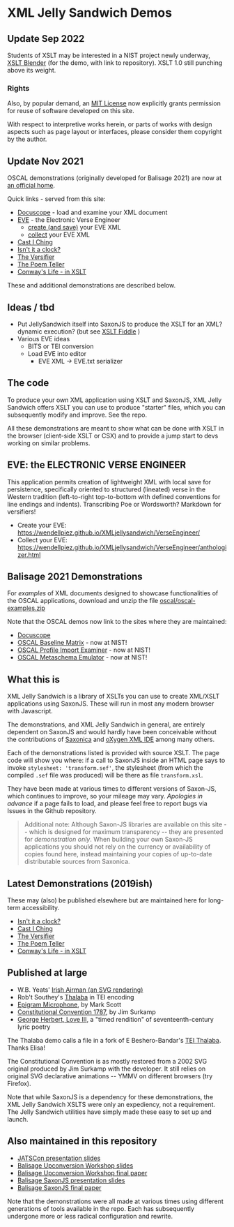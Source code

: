 # XML Jelly Sandwich Demos

## Update Sep 2022

Students of XSLT may be interested in a NIST project newly underway, [XSLT Blender](https://pages.nist.gov/xslt-blender) (for the demo, with link to repository). XSLT 1.0 still punching above its weight.

### Rights

Also, by popular demand, an [MIT License](https://github.com/wendellpiez/XMLjellysandwich/blob/master/LICENSE.md) now explicitly grants permission for reuse of software developed on this site.

With respect to interpretive works herein, or parts of works with design aspects such as page layout or interfaces, please consider them copyright by the author.

## Update Nov 2021

OSCAL demonstrations (originally developed for Balisage 2021) are now at [an official home](https://pages.nist.gov/oscal-tools/demos/csx/).

Quick links - served from this site:

* [Docuscope](docuscope/) - load and examine your XML document
* [EVE](VerseEngineer/) - the Electronic Verse Engineer
  * [create (and save)](VerseEngineer/) your EVE XML
  * [collect](VerseEngineer/anthologizer) your EVE XML
* [Cast I Ching](IChing/)
* [Isn't it a clock?](ApresMagritte/)
* [The Versifier](Versifier/)
* [The Poem Teller](Versifier/teller.html)
* [Conway's Life - in XSLT](GameofLife/)

These and additional demonstrations are described below.

## Ideas / tbd

- Put JellySandwich itself into SaxonJS to produce the XSLT for an XML? dynamic execution? (but see [XSLT Fiddle](https://martin-honnen.github.io/xslt3fiddle/) )
- Various EVE ideas
  - BITS or TEI conversion
  - Load EVE into editor
    - EVE XML -> EVE.txt serializer 

## The code

To produce your own XML application using XSLT and SaxonJS, XML Jelly Sandwich offers XSLT you can use to produce "starter" files, which you can subsequently modify and improve. See the repo.

All these demonstrations are meant to show what can be done with XSLT in the browser (client-side XSLT or CSX) and to provide a jump start to devs working on similar problems.

## EVE: the ELECTRONIC VERSE ENGINEER

This application permits creation of lightweight XML with local save for persistence, specifically oriented to structured (lineated) verse in the Western tradition (left-to-right top-to-bottom with defined conventions for line endings and indents). Transcribing Poe or Wordsworth? Markdown for versifiers!

- Create your EVE: https://wendellpiez.github.io/XMLjellysandwich/VerseEngineer/
- Collect your EVE: https://wendellpiez.github.io/XMLjellysandwich/VerseEngineer/anthologizer.html

## Balisage 2021 Demonstrations

For *examples* of XML documents designed to showcase functionalities of the OSCAL applications, download and unzip the file [oscal/oscal-examples.zip](oscal/oscal-examples.zip)

Note that the OSCAL demos now link to the sites where they are maintained:

* [Docuscope](docuscope/)
* [OSCAL Baseline Matrix](https://pages.nist.gov/oscal-tools/demos/csx/baseline-matrix/) - now at NIST!
* [OSCAL Profile Import Examiner](https://pages.nist.gov/oscal-tools/demos/csx/import-examiner/) - now at NIST!
* [OSCAL Metaschema Emulator](https://pages.nist.gov/oscal-tools/demos/csx/validator/) - now at NIST!

## What this is

XML Jelly Sandwich is a library of XSLTs you can use to create XML/XSLT applications using SaxonJS. These will run in most any modern browser with Javascript.

The demonstrations, and XML Jelly Sandwich in general, are entirely dependent on SaxonJS and would hardly have been conceivable without the contributions of [Saxonica](http://saxonica.com) and [oXygen XML IDE](http://oxygenxml.com) among many others.

Each of the demonstrations listed is provided with source XSLT. The page code will show you where: if a call to SaxonJS inside an HTML page says to invoke `stylesheet: 'transform.sef'`, the stylesheet (from which the compiled `.sef` file was produced) will be there as file `transform.xsl`.

They have been made at various times to different versions of Saxon-JS, which continues to improve, so your mileage may vary. *Apologies in advance* if a page fails to load, and please feel free to report bugs via Issues in the Github repository.

> Additional note: Although Saxon-JS libraries are available on this site -- which is designed for maximum transparency -- they are presented for *demonstration only*. When building your own Saxon-JS applications you should not rely on the currency or availability of copies found here, instead maintaining your copies of up-to-date distributable sources from Saxonica.

## Latest Demonstrations (2019ish)

These may (also) be published elsewhere but are maintained here for long-term accessibility.

* [Isn't it a clock?](ApresMagritte/)
* [Cast I Ching](IChing/)
* [The Versifier](Versifier/)
* [The Poem Teller](Versifier/teller.html)
* [Conway's Life - in XSLT](GameofLife/)

## Published at large

* W.B. Yeats' [Irish Airman (an SVG rendering)](http:pellucidliterature.org/IrishAirman)
* Rob't Southey's [Thalaba](http://pellucidliterature.org/Thalaba) in TEI encoding
* [Epigram Microphone](http://pausepress.net/EpigramMicrophone), by Mark Scott
* [Constitutional Convention 1787](http://pellucidliterature.org/ConstitutionalConvention), by Jim Surkamp
* [George Herbert, Love III](http://pellucidliterature.org/LoveIII), a "timed rendition" of seventeenth-century lyric poetry

The Thalaba demo calls a file in a fork of E Beshero-Bandar's [TEI Thalaba](https://github.com/ebeshero/Thalaba). Thanks Elisa!

The Constitutional Convention is as mostly restored from a 2002 SVG original produced by Jim Surkamp with the developer. It still relies on original SVG declarative animations -- YMMV on different browsers (try Firefox).

Note that while SaxonJS is a dependency for these demonstrations, the XML Jelly Sandwich XSLTS were only an expediency, not a requirement. The Jelly Sandwich utilities have simply made these easy to set up and launch.

## Also maintained in this repository

* [JATSCon presentation slides](JATSCon2017)
* [Balisage Upconversion Workshop slides](Balisage2017/workshop-slides.html)
* [Balisage Upconversion Workshop final paper](Balisage2017/workshop-paper.html)
* [Balisage SaxonJS presentation slides](Balisage2017/balisage2017-slides.html)
* [Balisage SaxonJS final paper](Balisage2017/balisage2017-final.html)

Note that the demonstrations were all made at various times using different generations of tools available in the repo. Each has subsequently undergone more or less radical configuration and rewrite.
